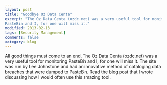 ```yaml
---
layout: post
title: "Goodbye Oz Data Centa"
excerpt: "The Oz Data Centa (ozdc.net) was a very useful tool for monitoring
PasteBin and I, for one will miss it."
modified: 2013-02-13
tags: [Security Management]
comments: false
category: blog
---
```

All good things must come to an end.  The Oz Data Centa (ozdc.net) was a very
useful tool for monitoring PasteBin and I, for one will miss it.  The site was
run by Lee Johnstone and had an innovative method of cataloging data breaches
that were dumped to PasteBin.  Read the [blog
post](/blog/looking-in-pastebin-at-the-hactivism-carnage/) that I wrote
discussing how I would often use this amazing tool.
